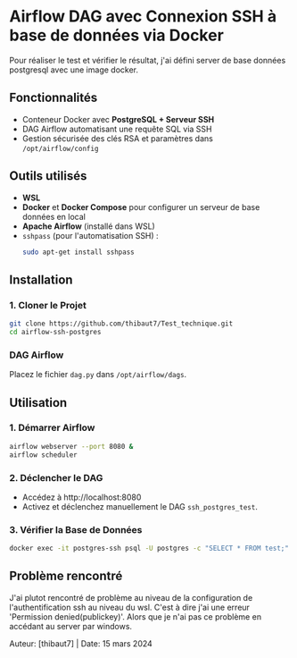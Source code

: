 # Airflow DAG avec Connexion SSH à base de données via Docker

Pour réaliser le test et vérifier le résultat, j'ai défini server de base données postgresql avec une image docker.
##  Fonctionnalités
- Conteneur Docker avec **PostgreSQL + Serveur SSH**
- DAG Airflow automatisant une requête SQL via SSH
- Gestion sécurisée des clés RSA et paramètres dans `/opt/airflow/config`

## Outils utilisés
- **WSL** 
- **Docker** et **Docker Compose** pour configurer un serveur de base données en local
- **Apache Airflow** (installé dans WSL)
- `sshpass` (pour l'automatisation SSH) :
  ```bash
  sudo apt-get install sshpass
  ```

##  Installation

### 1. Cloner le Projet
```bash
git clone https://github.com/thibaut7/Test_technique.git
cd airflow-ssh-postgres
```


### DAG Airflow
Placez le fichier `dag.py` dans `/opt/airflow/dags`.

## Utilisation

### 1. Démarrer Airflow
```bash
airflow webserver --port 8080 &
airflow scheduler
```

### 2. Déclencher le DAG
- Accédez à http://localhost:8080
- Activez et déclenchez manuellement le DAG `ssh_postgres_test`.

### 3. Vérifier la Base de Données
```bash
docker exec -it postgres-ssh psql -U postgres -c "SELECT * FROM test;"
```
## Problème rencontré
J'ai plutot rencontré de problème au niveau de la configuration de l'authentification ssh au niveau du wsl. C'est à dire j'ai une erreur 'Permission denied(publickey)'. Alors que je n'ai pas ce problème en accédant au server par windows.


Auteur: [thibaut7] | Date: 15 mars 2024
```
